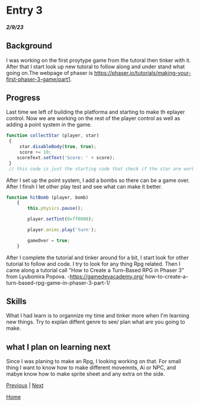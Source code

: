 # Entry 3
##### 2/9/23

## Background

I was working on the first proytype game from the tutoral then tinker with it. After that I start look up new tutoral to follow along and under stand what going on.The webpage of phaser is https://phaser.io/tutorials/making-your-first-phaser-3-game/part1.

## Progress

Last time we left of building the platforma and starting to make th eplayer control. Now we are working on the rest of the player control as well as adding a point system in the game.

```js 
function collectStar (player, star)
 {
     star.disableBody(true, true);
     score += 10;
    scoreText.setText('Score: ' + score);
 }
 // this code is just the starting code that check if the star are working and counting points.
```
After I set up the point system, I add a bombs so there can be a game over. After I finsh I let other play test and see what can make it better.

```js
function hitBomb (player, bomb)
    {
        this.physics.pause();

        player.setTint(0xff0000);

        player.anims.play('turn');

        gameOver = true;
    }
```
After I complete the tutorial and tinker around for a bit, I start look for other tutorial to follow and code. I try to look for any thing Rpg related. Then I came along a tutorial call "How to Create a Turn-Based RPG in Phaser 3" from Lyubomira Popova. -https://gamedevacademy.org/     how-to-create-a-turn-based-rpg-game-in-phaser-3-part-1/

## Skills
What I had learn is to organnize my time and tinker more when I'm learning new things. Try to explan diffent genre to see/ plan what are you going to make.

## what I plan on learning next
 Since I was planing to make an Rpg, I looking working on that. For small thing I want to know how to make different movemnts, Ai or NPC, and mabye know how to make sprite sheet and any extra on the side.

[Previous](entry02.md) | [Next](entry04.md)

[Home](../README.md)